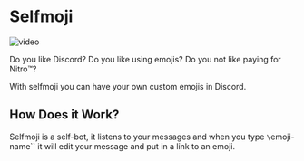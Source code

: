# Selfmoji

![video](https://i.imgur.com/Jf1kGKm.gif)

Do you like Discord? Do you like using emojis? Do you not like paying for Nitro:tm:?

With selfmoji you can have your own custom emojis in Discord.

## How Does it Work?

Selfmoji is a self-bot, it listens to your messages and when you type `\`emoji-name\`` it will edit your message and put in a link to an emoji.